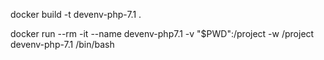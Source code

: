 docker build -t devenv-php-7.1 .

docker run --rm -it --name devenv-php7.1 -v "$PWD":/project -w /project devenv-php-7.1 /bin/bash
